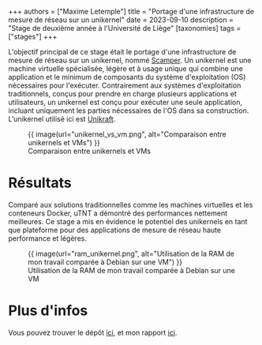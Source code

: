 +++
authors = ["Maxime Letemple"]
title = "Portage d'une infrastructure de mesure de réseau sur un unikernel"
date = 2023-09-10
description = "Stage de deuxième année à l'Université de Liège"
[taxonomies]
tags = ["stages"]
+++

L'objectif principal de ce stage était le portage d'une infrastructure de mesure de réseau sur un unikernel, nommé [Scamper](https://www.caida.org/catalog/software/scamper/). Un unikernel est une machine virtuelle spécialisée, légère et à usage unique qui combine une application et le minimum de composants du système d'exploitation (OS) nécessaires pour l'exécuter. Contrairement aux systèmes d'exploitation traditionnels, conçus pour prendre en charge plusieurs applications et utilisateurs, un unikernel est conçu pour exécuter une seule application, incluant uniquement les parties nécessaires de l'OS dans sa construction. L'unikernel utilisé ici est [Unikraft](https://unikraft.org/).

<figure>
{{ image(url="unikernel_vs_vm.png", alt="Comparaison entre unikernels et VMs") }}
<figcaption>Comparaison entre unikernels et VMs</figcaption>
</figure>

Résultats
===

Comparé aux solutions traditionnelles comme les machines virtuelles et les conteneurs Docker, uTNT a démontré des performances nettement meilleures. Ce stage a mis en évidence le potentiel des unikernels en tant que plateforme pour des applications de mesure de réseau haute performance et légères.
<figure>
{{ image(url="ram_unikernel.png", alt="Utilisation de la RAM de mon travail comparée à Debian sur une VM") }}
<figcaption>Utilisation de la RAM de mon travail comparée à Debian sur une VM</figcaption>
</figure>

Plus d'infos
===

Vous pouvez trouver le dépôt [ici](https://github.com/maxletemple/uTNT), et mon rapport [ici](rapport.pdf).